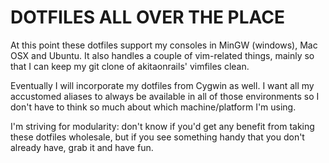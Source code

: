 DOTFILES ALL OVER THE PLACE
===========================

At this point these dotfiles support my consoles in MinGW (windows), Mac OSX and
Ubuntu.  It also handles a couple of vim-related things, mainly so that I can keep
my git clone of akitaonrails' vimfiles clean.

Eventually I will incorporate my dotfiles from Cygwin as well.  I want all my
accustomed aliases to always be available in all of those environments so I don't
have to think so much about which machine/platform I'm using.

I'm striving for modularity: don't know if you'd get any benefit from taking these
dotfiles wholesale, but if you see something handy that you don't already have,
grab it and have fun.

